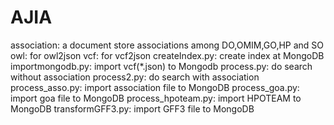 # AJIA
association: a document store associations among DO,OMIM,GO,HP and SO
owl: for owl2json
vcf: for vcf2json
createIndex.py: create index at MongoDB
importmongodb.py: import vcf(*.json) to Mongodb
process.py: do search without association
process2.py: do search with association
process_asso.py: import association file to MongoDB
process_goa.py: import goa file to MongoDB
process_hpoteam.py: import HPOTEAM to MongoDB
transformGFF3.py: import GFF3 file to MongoDB
